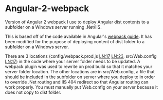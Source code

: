 # Angular-2-webpack
Version of Angular 2 webpack I use to deploy Angular dist contents to a subfolder on a Windows server running .Net/IIS.  
  
This is based off of the code available in Angular's [webpack guide](https://angular.io/guide/webpack). It has been modified for the purpose of deploying content of dist folder to a subfolder on a Windows server.  
  
There are 3 locations (config/webpack.prod.js [LN:17](https://github.com/BumbleB2na/Angular-2-webpack/blob/master/config/webpack.prod.js#L17) [LN:23](https://github.com/BumbleB2na/Angular-2-webpack/blob/master/config/webpack.prod.js#L23), src/Web.config [LN:17](https://github.com/BumbleB2na/Angular-2-webpack/blob/master/src/Web.config#L17)) in the code where your server folder needs to be updated. A webpack plugin was used to rewrite <base href> on prod build so that it matches your server folder location. The other locations are in src/Web.config, a file that should be included in the subfolder on server where you deploy to in order to override .Net routing and IIS 404 redirect so that Angular routing can work properly. You must manually put Web.config on your server because it does not copy to dist folder.  
  